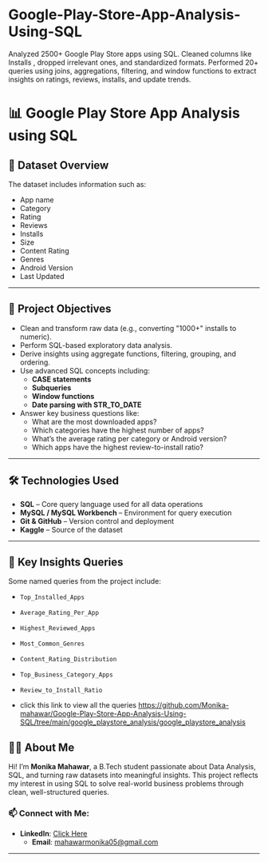 # Google-Play-Store-App-Analysis-Using-SQL
Analyzed 2500+ Google Play Store apps using SQL. Cleaned columns like Installs , dropped irrelevant ones, and standardized formats. Performed 20+ queries using joins, aggregations, filtering, and window functions to extract insights on ratings, reviews, installs, and update trends.

# 📊 Google Play Store App Analysis using SQL

## 📁 Dataset Overview 

The dataset includes information such as:

- App name
- Category
- Rating
- Reviews
- Installs
- Size
- Content Rating
- Genres
- Android Version
- Last Updated

---

## 🎯 Project Objectives

- Clean and transform raw data (e.g., converting "1000+" installs to numeric).
- Perform SQL-based exploratory data analysis.
- Derive insights using aggregate functions, filtering, grouping, and ordering.
- Use advanced SQL concepts including:
  - **CASE statements**
  - **Subqueries**
  - **Window functions**
  - **Date parsing with STR_TO_DATE**
- Answer key business questions like:
  - What are the most downloaded apps?
  - Which categories have the highest number of apps?
  - What’s the average rating per category or Android version?
  - Which apps have the highest review-to-install ratio?

---

 
## 🛠️ Technologies Used

- **SQL** – Core query language used for all data operations
- **MySQL / MySQL Workbench** – Environment for query execution
- **Git & GitHub** – Version control and deployment
- **Kaggle** – Source of the dataset
  
---

## 📌 Key Insights Queries

Some named queries from the project include:

- `Top_Installed_Apps`
- `Average_Rating_Per_App`
- `Highest_Reviewed_Apps`
- `Most_Common_Genres`
- `Content_Rating_Distribution`
- `Top_Business_Category_Apps`
- `Review_to_Install_Ratio`

- click this link to view all the queries  https://github.com/Monika-mahawar/Google-Play-Store-App-Analysis-Using-SQL/tree/main/google_playstore_analysis/google_playstore_analysis




 ## 👩‍💻 About Me

Hi! I’m **Monika Mahawar**, a B.Tech student passionate about Data Analysis, SQL, and turning raw datasets into meaningful insights. This project reflects my interest in using SQL to solve real-world business problems through clean, well-structured queries.

### 📫 Connect with Me:
- **LinkedIn**: [Click Here](http://www.linkedin.com/in/monika-mahawar-561653313)
  - **Email**: [mahawarmonika05@gmail.com](mailto:mahawarmonika05@gmail.com)

---



